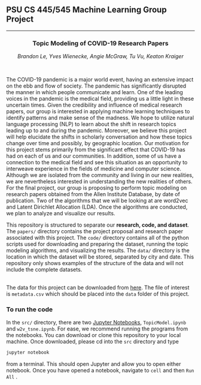 ## PSU CS 445/545 Machine Learning Group Project
<hr />
<div align="center">

### Topic Modeling of COVID-19 Research Papers
_Brandon Le, Yves Wienecke, Angie McGraw, Tu Vu, Keaton Kraiger_
</div><br />

The COVID-19 pandemic is a major world event, having an extensive impact on the ebb and flow of society. The pandemic has significantly disrupted the manner in which people communicate and learn. One of the leading voices in the pandemic is the medical field, providing us a little light in these uncertain times. Given the credibility and influence of medical research papers, our group is interested in applying machine learning techniques to identify patterns and make sense of the madness. We hope to utilize natural language processing (NLP) to learn about the shift in research topics leading up to and during the pandemic. Moreover, we believe this project will help elucidate the shifts in scholarly conversation and how these topics change over time and possibly, by geographic location. Our motivation for this project stems primarily from the significant effect that COVID-19 has had on each of us and our communities. In addition, some of us have a connection to the medical field and see this situation as an opportunity to interweave experience in the fields of medicine and computer science. Although we are isolated from the community and living in our new realities, we are nevertheless interested in understanding the new realities of others. For the final project, our group is proposing to perform topic modeling on research papers obtained from the Allen Institute Database, by date of publication. Two of the algorithms that we will be looking at are word2vec and Latent Dirichlet Allocation (LDA). Once the algorithms are conducted, we plan to analyze and visualize our results.

This repository is structured to separate our **research, code, and dataset**. The `papers/` directory contains the project proposal and research paper associated with this project. The `code/` directory contains all of the python scripts used for downloading and preparing the dataset, running the topic modeling algorithms, and visualizing the results. The `data/` directory is the location in which the dataset will be stored, separated by city and date. This repository only shows examples of the structure of the data and will not include the complete datasets.
<br /><br />

The data for this project can be downloaded from [here](https://www.kaggle.com/allen-institute-for-ai/CORD-19-research-challenge?select=metadata.csv). The file of interest is `metadata.csv` which should be placed into the `data` folder of this project. 

### To run the code
In the `src/` directory, there are two [Jupyter Notebooks](https://jupyter.org/), `TopicModel.ipynb` and `w2v_tsne.ipynb`. For ease, we recommend running the programs from the notebooks. You can download or clone this repository to your local machine. Once downloaded, please cd into the `src` directory and type 

```sh
jupyter notebook
```

from a terminal. This should open Jupyter and allow you to open either notebook. Once you have opened a notebook, navigate to `cell` and then `Run All` . 
